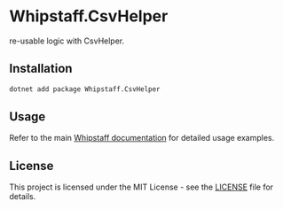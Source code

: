 # Whipstaff.CsvHelper

re-usable logic with CsvHelper.

## Installation

```bash
dotnet add package Whipstaff.CsvHelper
```

## Usage

Refer to the main [Whipstaff documentation](https://github.com/dpvreony/whipstaff) for detailed usage examples.

## License

This project is licensed under the MIT License - see the [LICENSE](https://github.com/dpvreony/whipstaff/blob/main/LICENSE) file for details.
